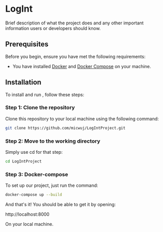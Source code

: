 # LogInt

Brief description of what the project does and any other important information users or developers should know.

## Prerequisites

Before you begin, ensure you have met the following requirements:
* You have installed [Docker](https://www.docker.com/get-started) and [Docker Compose](https://docs.docker.com/compose/install/) on your machine.

## Installation

To install and run <Project Name>, follow these steps:

### Step 1: Clone the repository

Clone this repository to your local machine using the following command:

```bash
git clone https://github.com/micwuj/LogIntProject.git
```

### Step 2: Move to the working directory

Simply use cd for that step:

```bash
cd LogIntProject
```

### Step 3: Docker-compose

To set up our project, just run the command:

```bash
docker-compose up --build
```

And that's it! You should be able to get it by opening:

http://localhost:8000

On your local machine.
